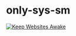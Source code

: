 # only-sys-sm

[![Keep Websites Awake](https://github.com/r-vb/only-sys-sm/actions/workflows/ping.yml/badge.svg?branch=main)](https://github.com/r-vb/only-sys-sm/actions/workflows/ping.yml)
